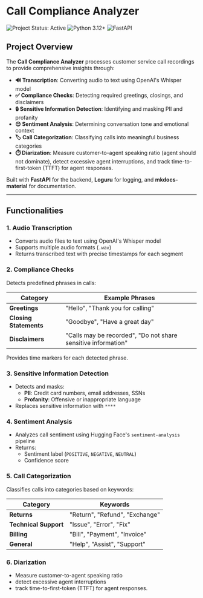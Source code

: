 # Call Compliance Analyzer

![Project Status: Active](https://img.shields.io/badge/Status-Active-brightgreen)
![Python 3.12+](https://img.shields.io/badge/Python-3.12+-blue)
![FastAPI](https://img.shields.io/badge/FastAPI-Latest-blue)

## Project Overview

The **Call Compliance Analyzer** processes customer service call recordings to provide comprehensive insights through:

- **🔊 Transcription**: Converting audio to text using OpenAI's Whisper model
- **✅ Compliance Checks**: Detecting required greetings, closings, and disclaimers
- **🔒 Sensitive Information Detection**: Identifying and masking PII and profanity
- **😊 Sentiment Analysis**: Determining conversation tone and emotional context
- **🏷️ Call Categorization**: Classifying calls into meaningful business categories
- **⏱️ Diarization**: Measure customer-to-agent speaking ratio (agent should not dominate), detect excessive agent interruptions, and track time-to-first-token (TTFT) for agent responses.

Built with **FastAPI** for the backend, **Loguru** for logging, and **mkdocs-material** for documentation.

---

## Functionalities

### 1. Audio Transcription

- Converts audio files to text using OpenAI's Whisper model
- Supports multiple audio formats (`.wav`)
- Returns transcribed text with precise timestamps for each segment

### 2. Compliance Checks

Detects predefined phrases in calls:

| Category | Example Phrases |
|----------|----------------|
| **Greetings** | "Hello", "Thank you for calling" |
| **Closing Statements** | "Goodbye", "Have a great day" |
| **Disclaimers** | "Calls may be recorded", "Do not share sensitive information" |

Provides time markers for each detected phrase.

### 3. Sensitive Information Detection

- Detects and masks:
  - **PII**: Credit card numbers, email addresses, SSNs
  - **Profanity**: Offensive or inappropriate language
- Replaces sensitive information with `****`

### 4. Sentiment Analysis

- Analyzes call sentiment using Hugging Face's `sentiment-analysis` pipeline
- Returns:
  - Sentiment label (`POSITIVE`, `NEGATIVE`, `NEUTRAL`)
  - Confidence score

### 5. Call Categorization

Classifies calls into categories based on keywords:

| Category | Keywords |
|----------|----------|
| **Returns** | "Return", "Refund", "Exchange" |
| **Technical Support** | "Issue", "Error", "Fix" |
| **Billing** | "Bill", "Payment", "Invoice" |
| **General** | "Help", "Assist", "Support" |

### 6. Diarization

- Measure customer-to-agent speaking ratio
- detect excessive agent interruptions
- track time-to-first-token (TTFT) for agent responses.
